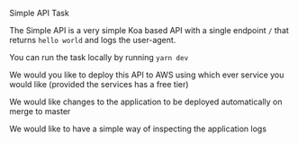 Simple API Task

The Simple API is a very simple Koa based API with a single endpoint `/` that returns `hello world` and logs the user-agent.

You can run the task locally by running `yarn dev`

We would you like to deploy this API to AWS using which ever service you would like (provided the services has a free tier)

We would like changes to the application to be deployed automatically on merge to master

We would like to have a simple way of inspecting the application logs


